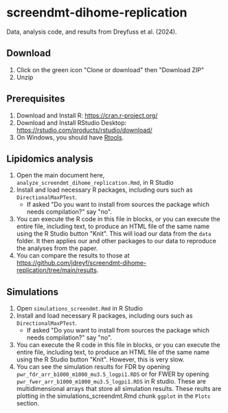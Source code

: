 # screendmt-dihome-replication
Data, analysis code, and results from Dreyfuss et al. (2024).

## Download
1. Click on the green icon "Clone or download" then "Download ZIP"
2. Unzip

## Prerequisites
1. Download and Install R: https://cran.r-project.org/
2. Download and Install RStudio Desktop: https://rstudio.com/products/rstudio/download/
3. On Windows, you should have [Rtools](https://cran.r-project.org/bin/windows/Rtools/).

## Lipidomics analysis
1. Open the main document here, `analyze_screendmt_dihome_replication.Rmd`, in R Studio
2. Install and load necessary R packages, including ours such as `DirectionalMaxPTest`.
	+ If asked "Do you want to install from sources the package which needs compilation?" say "no".
3. You can execute the R code in this file in blocks, or you can execute the entire file, including text, to produce an HTML file of the same name using the R Studio button "Knit". This will load our data from the `data` folder. It then applies our and other packages to  our data to reproduce the analyses from the paper.
4. You can compare the results to those at https://github.com/jdreyf/screendmt-dihome-replication/tree/main/results.

## Simulations
1. Open `simulations_screendmt.Rmd` in R Studio
2. Install and load necessary R packages, including ours such as `DirectionalMaxPTest`.
	+ If asked "Do you want to install from sources the package which needs compilation?" say "no".
3. You can execute the R code in this file in blocks, or you can execute the entire file, including text, to produce an HTML file of the same name using the R Studio button "Knit". However, this is very slow.
4. You can see the simulation results for FDR by opening `pwr_fdr_arr_b1000_m1000_mu3.5_logpi1.RDS` or for FWER by opening `pwr_fwer_arr_b1000_m1000_mu3.5_logpi1.RDS` in R studio. These are multidimensional arrays that store all simulation results. These reults are plotting in the simulations_screendmt.Rmd chunk `ggplot` in the `Plots` section.
